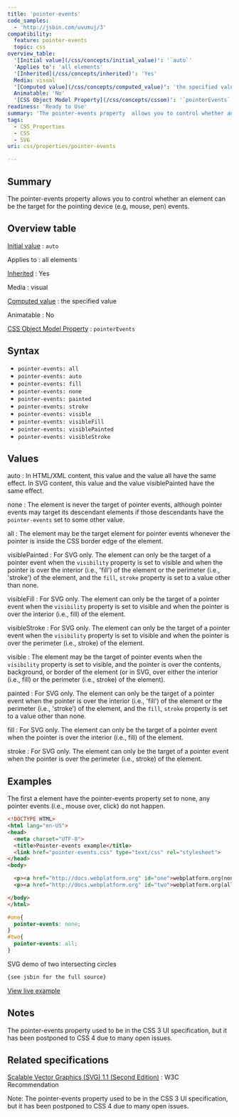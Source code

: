 ```yaml
---
title: 'pointer-events'
code_samples:
  - 'http://jsbin.com/uvumuj/3'
compatibility:
  feature: pointer-events
  topic: css
overview_table:
  '[Initial value](/css/concepts/initial_value)': '`auto`'
  'Applies to': 'all elements'
  '[Inherited](/css/concepts/inherited)': 'Yes'
  Media: visual
  '[Computed value](/css/concepts/computed_value)': 'the specified value'
  Animatable: 'No'
  '[CSS Object Model Property](/css/concepts/cssom)': '`pointerEvents`'
readiness: 'Ready to Use'
summary: 'The pointer-events property  allows you to control whether an element can be the target for the pointing device (e.g, mouse, pen) events.'
tags:
  - CSS_Properties
  - CSS
  - SVG
uri: css/properties/pointer-events

---
```

## Summary

The pointer-events property allows you to control whether an element can be the target for the pointing device (e.g, mouse, pen) events.

## Overview table

[Initial value](/css/concepts/initial_value)
:   `auto`

Applies to
:   all elements

[Inherited](/css/concepts/inherited)
:   Yes

Media
:   visual

[Computed value](/css/concepts/computed_value)
:   the specified value

Animatable
:   No

[CSS Object Model Property](/css/concepts/cssom)
:   `pointerEvents`

## Syntax

-   `pointer-events: all`
-   `pointer-events: auto`
-   `pointer-events: fill`
-   `pointer-events: none`
-   `pointer-events: painted`
-   `pointer-events: stroke`
-   `pointer-events: visible`
-   `pointer-events: visibleFill`
-   `pointer-events: visiblePainted`
-   `pointer-events: visibleStroke`

## Values

auto
:   In HTML/XML content, this value and the value all have the same effect. In SVG content, this value and the value visiblePainted have the same effect.

none
:   The element is never the target of pointer events, although pointer events may target its descendant elements if those descendants have the `pointer-events` set to some other value.

all
:   The element may be the target element for pointer events whenever the pointer is inside the CSS border edge of the element.

visiblePainted
:   For SVG only. The element can only be the target of a pointer event when the `visibility` property is set to <span class="value">visible</span> and when the pointer is over the interior (i.e., 'fill') of the element or the perimeter (i.e., 'stroke') of the element, and the `fill`, `stroke` property is set to a value other than none.

visibleFill
:   For SVG only. The element can only be the target of a pointer event when the `visibility` property is set to visible and when the pointer is over the interior (i.e., fill) of the element.

visibleStroke
:   For SVG only. The element can only be the target of a pointer event when the `visibility` property is set to visible and when the pointer is over the perimeter (i.e., stroke) of the element.

visible
:   The element may be the target of pointer events when the `visibility` property is set to visible, and the pointer is over the contents, background, or border of the element (or in SVG, over either the interior (i.e., fill) or the perimeter (i.e., stroke) of the element).

painted
:   For SVG only. The element can only be the target of a pointer event when the pointer is over the interior (i.e., 'fill') of the element or the perimeter (i.e., 'stroke') of the element, and the `fill`, `stroke` property is set to a value other than none.

fill
:   For SVG only. The element can only be the target of a pointer event when the pointer is over the interior (i.e., fill) of the element.

stroke
:   For SVG only. The element can only be the target of a pointer event when the pointer is over the perimeter (i.e., stroke) of the element.

## Examples

The first a element have the pointer-events property set to none, any pointer events (i.e., mouse over, click) do not happen.

``` html
<!DOCTYPE HTML>
<html lang="en-US">
<head>
  <meta charset="UTF-8">
  <title>Pointer-events example</title>
  <link href="pointer-events.css" type="text/css" rel="stylesheet">
</head>
<body>

  <p><a href="http://docs.webplatform.org" id="one">webplatform.org(none)</a></p>
  <p><a href="http://docs.webplatform.org" id="two">webplatform.org(all)</a></p>

</body>
</html>
```

``` css
#one{
  pointer-events: none;
}
#two{
  pointer-events: all;
}
```

SVG demo of two intersecting circles

``` html
{see jsbin for the full source}
```

[View live example](http://jsbin.com/uvumuj/3)

## Notes

The pointer-events property used to be in the CSS 3 UI specification, but it has been postponed to CSS 4 due to many open issues.

## Related specifications

[Scalable Vector Graphics (SVG) 1.1 (Second Edition)](http://www.w3.org/TR/SVG11/interact.html#PointerEventsProperty)
:   W3C Recommendation

Note: The pointer-events property used to be in the CSS 3 UI specification, but it has been postponed to CSS 4 due to many open issues.
